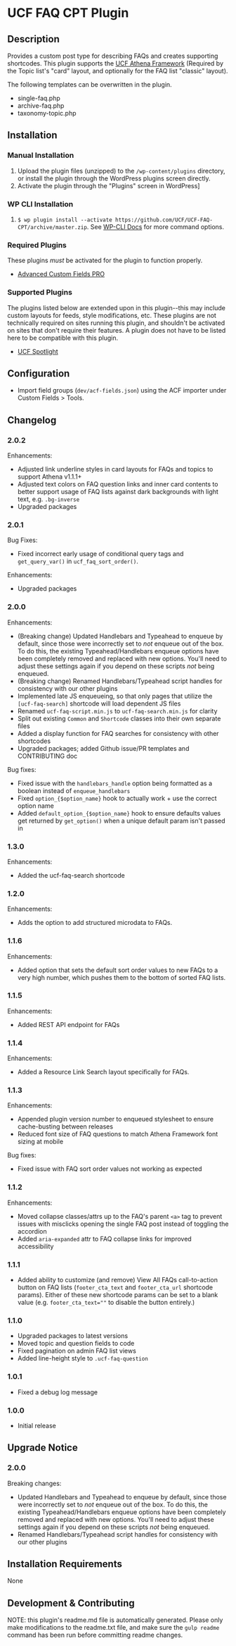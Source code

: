# UCF FAQ CPT Plugin #


## Description ##

Provides a custom post type for describing FAQs and creates supporting shortcodes. This plugin supports the [UCF Athena Framework](https://github.com/UCF/Athena-Framework) (Required by the Topic list's "card" layout, and optionally for the FAQ list "classic" layout).

The following templates can be overwritten in the plugin.
* single-faq.php
* archive-faq.php
* taxonomy-topic.php


## Installation ##

### Manual Installation ###
1. Upload the plugin files (unzipped) to the `/wp-content/plugins` directory, or install the plugin through the WordPress plugins screen directly.
2. Activate the plugin through the "Plugins" screen in WordPress]

### WP CLI Installation ###
1. `$ wp plugin install --activate https://github.com/UCF/UCF-FAQ-CPT/archive/master.zip`.  See [WP-CLI Docs](http://wp-cli.org/commands/plugin/install/) for more command options.

### Required Plugins
These plugins *must* be activated for the plugin to function properly.
* [Advanced Custom Fields PRO](https://www.advancedcustomfields.com/pro/)

### Supported Plugins
The plugins listed below are extended upon in this plugin--this may include custom layouts for feeds, style modifications, etc.  These plugins are not technically required on sites running this plugin, and shouldn't be activated on sites that don't require their features.  A plugin does not have to be listed here to be compatible with this plugin.
* [UCF Spotlight](https://github.com/UCF/UCF-Spotlights-Plugin)

## Configuration

* Import field groups (`dev/acf-fields.json`) using the ACF importer under Custom Fields > Tools.

## Changelog ##

### 2.0.2 ###
Enhancements:
* Adjusted link underline styles in card layouts for FAQs and topics to support Athena v1.1.1+
* Adjusted text colors on FAQ question links and inner card contents to better support usage of FAQ lists against dark backgrounds with light text, e.g. `.bg-inverse`
* Upgraded packages

### 2.0.1 ###
Bug Fixes:
* Fixed incorrect early usage of conditional query tags and `get_query_var()` in `ucf_faq_sort_order()`.

Enhancements:
* Upgraded packages

### 2.0.0 ###
Enhancements:
* (Breaking change) Updated Handlebars and Typeahead to enqueue by default, since those were incorrectly set to _not_ enqueue out of the box. To do this, the existing Typeahead/Handlebars enqueue options have been completely removed and replaced with new options. You'll need to adjust these settings again if you depend on these scripts _not_ being enqueued.
* (Breaking change) Renamed Handlebars/Typeahead script handles for consistency with our other plugins
* Implemented late JS enqueueing, so that only pages that utilize the `[ucf-faq-search]` shortcode will load dependent JS files
* Renamed `ucf-faq-script.min.js` to `ucf-faq-search.min.js` for clarity
* Split out existing `Common` and `Shortcode` classes into their own separate files
* Added a display function for FAQ searches for consistency with other shortcodes
* Upgraded packages; added Github issue/PR templates and CONTRIBUTING doc

Bug fixes:
* Fixed issue with the `handlebars_handle` option being formatted as a boolean instead of `enqueue_handlebars`
* Fixed `option_{$option_name}` hook to actually work + use the correct option name
* Added `default_option_{$option_name}` hook to ensure defaults values get returned by `get_option()` when a unique default param isn't passed in

### 1.3.0 ###
Enhancements:
* Added the ucf-faq-search shortcode

### 1.2.0 ###
Enhancements:
* Adds the option to add structured microdata to FAQs.

### 1.1.6 ###
Enhancements:
* Added option that sets the default sort order values to new FAQs to a very high number, which pushes them to the bottom of sorted FAQ lists.

### 1.1.5 ###
Enhancements:
* Added REST API endpoint for FAQs

### 1.1.4 ###
Enhancements:
* Added a Resource Link Search layout specifically for FAQs.

### 1.1.3 ###
Enhancements:
* Appended plugin version number to enqueued stylesheet to ensure cache-busting between releases
* Reduced font size of FAQ questions to match Athena Framework font sizing at mobile

Bug fixes:
* Fixed issue with FAQ sort order values not working as expected

### 1.1.2 ###
Enhancements:
* Moved collapse classes/attrs up to the FAQ's parent `<a>` tag to prevent issues with misclicks opening the single FAQ post instead of toggling the accordion
* Added `aria-expanded` attr to FAQ collapse links for improved accessibility

### 1.1.1 ###
* Added ability to customize (and remove) View All FAQs call-to-action button on FAQ lists (`footer_cta_text` and `footer_cta_url` shortcode params).  Either of these new shortcode params can be set to a blank value (e.g. `footer_cta_text=""` to disable the button entirely.)

### 1.1.0 ###
* Upgraded packages to latest versions
* Moved topic and question fields to code
* Fixed pagination on admin FAQ list views
* Added line-height style to `.ucf-faq-question`

### 1.0.1 ###
* Fixed a debug log message

### 1.0.0 ###
* Initial release


## Upgrade Notice ##

### 2.0.0 ###

Breaking changes:
* Updated Handlebars and Typeahead to enqueue by default, since those were incorrectly set to _not_ enqueue out of the box. To do this, the existing Typeahead/Handlebars enqueue options have been completely removed and replaced with new options. You'll need to adjust these settings again if you depend on these scripts _not_ being enqueued.
* Renamed Handlebars/Typeahead script handles for consistency with our other plugins


## Installation Requirements ##

None


## Development & Contributing ##

NOTE: this plugin's readme.md file is automatically generated.  Please only make modifications to the readme.txt file, and make sure the `gulp readme` command has been run before committing readme changes.

